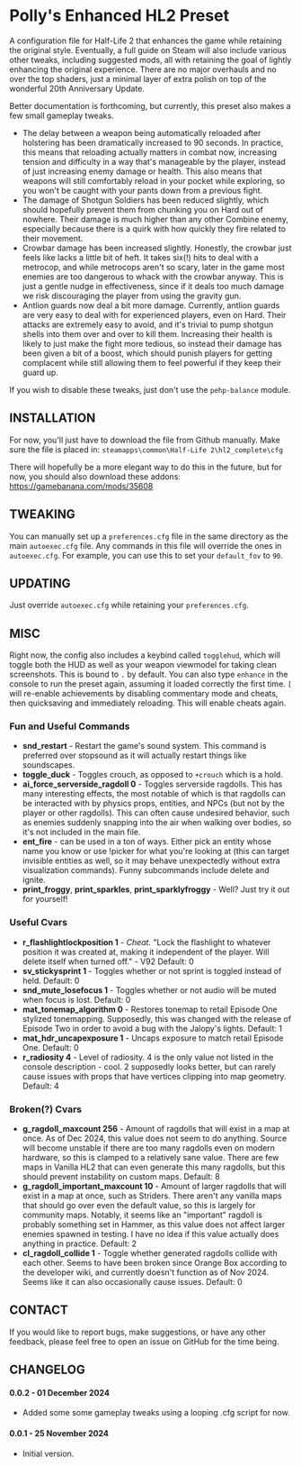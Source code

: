# Polly's Enhanced HL2 Preset
A configuration file for Half-Life 2 that enhances the game while retaining the original style. Eventually, a full guide on Steam will also include various other tweaks, including suggested mods, all with retaining the goal of lightly enhancing the original experience. There are no major overhauls and no over the top shaders, just a minimal layer of extra polish on top of the wonderful 20th Anniversary Update.

Better documentation is forthcoming, but currently, this preset also makes a few small gameplay tweaks.

- The delay between a weapon being automatically reloaded after holstering has been dramatically increased to 90 seconds. In practice, this means that reloading actually matters in combat now, increasing tension and difficulty in a way that's manageable by the player, instead of just increasing enemy damage or health. This also means that weapons will still comfortably reload in your pocket while exploring, so you won't be caught with your pants down from a previous fight.
- The damage of Shotgun Soldiers has been reduced slightly, which should hopefully prevent them from chunking you on Hard out of nowhere. Their damage is much higher than any other Combine enemy, especially because there is a quirk with how quickly they fire related to their movement.
- Crowbar damage has been increased slightly. Honestly, the crowbar just feels like lacks a little bit of heft. It takes six(!) hits to deal with a metrocop, and while metrocops aren't so scary, later in the game most enemies are too dangerous to whack with the crowbar anyway. This is just a gentle nudge in effectiveness, since if it deals too much damage we risk discouraging the player from using the gravity gun.
- Antlion guards now deal a bit more damage. Currently, antlion guards are very easy to deal with for experienced players, even on Hard. Their attacks are extremely easy to avoid, and it's trivial to pump shotgun shells into them over and over to kill them. Increasing their health is likely to just make the fight more tedious, so instead their damage has been given a bit of a boost, which should punish players for getting complacent while still allowing them to feel powerful if they keep their guard up.

If you wish to disable these tweaks, just don't use the `pehp-balance` module.

## INSTALLATION
For now, you'll just have to download the file from Github manually. Make sure the file is placed in: `steamapps\common\Half-Life 2\hl2_complete\cfg`

There will hopefully be a more elegant way to do this in the future, but for now, you should also download these addons:
<https://gamebanana.com/mods/35608>

## TWEAKING
You can manually set up a `preferences.cfg` file in the same directory as the main `autoexec.cfg` file. Any commands in this file will override the ones in `autoexec.cfg`. For example, you can use this to set your `default_fov` to `90`.

## UPDATING
Just override `autoexec.cfg` while retaining your `preferences.cfg`.

## MISC
Right now, the config also includes a keybind called `togglehud`, which will toggle both the HUD as well as your weapon viewmodel for taking clean screenshots. This is bound to `.` by default. You can also type `enhance` in the console to run the preset again, assuming it loaded correctly the first time. `[` will re-enable achievements by disabling commentary mode and cheats, then quicksaving and immediately reloading. This will enable cheats again.

### Fun and Useful Commands
- **snd_restart** - Restart the game's sound system. This command is preferred over stopsound as it will actually restart things like soundscapes.
- **toggle_duck** - Toggles crouch, as opposed to `+crouch` which is a hold.
- **ai_force_serverside_ragdoll 0** - Toggles serverside ragdolls. This has many interesting effects, the most notable of which is that ragdolls can be interacted with by physics props, entities, and NPCs (but not by the player or other ragdolls). This can often cause undesired behavior, such as enemies suddenly snapping into the air when walking over bodies, so it's not included in the main file.
- **ent_fire** - can be used in a ton of ways. Either pick an entity whose name you know or use !picker for what you're looking at (this can target invisible entities as well, so it may behave unexpectedly without extra visualization commands). Funny subcommands include delete and ignite.
- **print_froggy**, **print_sparkles**, **print_sparklyfroggy** - Well? Just try it out for yourself!

### Useful Cvars
- **r_flashlightlockposition 1** - *Cheat.* "Lock the flashlight to whatever position it was created at, making it independent of the player. Will delete itself when turned off." - V92 Default: 0
- **sv_stickysprint 1** - Toggles whether or not sprint is toggled instead of held. Default: 0
- **snd_mute_losefocus 1** - Toggles whether or not audio will be muted when focus is lost. Default: 0
- **mat_tonemap_algorithm 0** - Restores tonemap to retail Episode One stylized tonemapping. Supposedly, this was changed with the release of Episode Two in order to avoid a bug with the Jalopy's lights. Default: 1
- **mat_hdr_uncapexposure 1** - Uncaps exposure to match retail Episode One. Default: 0
- **r_radiosity 4** - Level of radiosity. 4 is the only value not listed in the console description - cool. 2 supposedly looks better, but can rarely cause issues with props that have vertices clipping into map geometry. Default: 4

### Broken(?) Cvars
- **g_ragdoll_maxcount 256** - Amount of ragdolls that will exist in a map at once. As of Dec 2024, this value does not seem to do anything. Source will become unstable if there are too many ragdolls even on modern hardware, so this is clamped to a relatively sane value. There are few maps in Vanilla HL2 that can even generate this many ragdolls, but this should prevent instability on custom maps. Default: 8
- **g_ragdoll_important_maxcount 10** - Amount of larger ragdolls that will exist in a map at once, such as Striders. There aren't any vanilla maps that should go over even the default value, so this is largely for community maps. Notably, it seems like an "important" ragdoll is probably something set in Hammer, as this value does not affect larger enemies spawned in testing. I have no idea if this value actually does anything in practice. Default: 2
- **cl_ragdoll_collide 1** - Toggle whether generated ragdolls collide with each other. Seems to have been broken since Orange Box according to the developer wiki, and currently doesn't function as of Nov 2024. Seems like it can also occasionally cause issues. Default: 0

## CONTACT
If you would like to report bugs, make suggestions, or have any other feedback, please feel free to open an issue on GitHub for the time being.

## CHANGELOG
#### 0.0.2 - 01 December 2024
- Added some some gameplay tweaks using a looping .cfg script for now.

#### 0.0.1 - 25 November 2024
- Initial version.